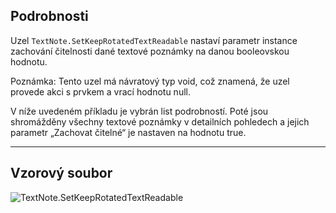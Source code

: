 ## Podrobnosti
Uzel `TextNote.SetKeepRotatedTextReadable` nastaví parametr instance zachování čitelnosti dané textové poznámky na danou booleovskou hodnotu.

Poznámka: Tento uzel má návratový typ void, což znamená, že uzel provede akci s prvkem a vrací hodnotu null.

V níže uvedeném příkladu je vybrán list podrobností. Poté jsou shromážděny všechny textové poznámky v detailních pohledech a jejich parametr „Zachovat čitelné“ je nastaven na hodnotu true.
___
## Vzorový soubor

![TextNote.SetKeepRotatedTextReadable](./Revit.Elements.TextNote.SetKeepRotatedTextReadable_img.jpg)
